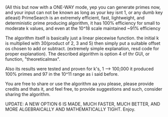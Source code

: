 (All this but now with a ONE-WAY mode, yep you can generate primes now, and your input can not be known as long as your key isnt 1, or any dumb key atleast)
PrimeSearch is an extremely efficient, fast, lightweight,
and deterministic prime producing algorithm, it has
100% efficiency for small to moderate k values,
and even at the 10^18 scale maintained ~91% efficiency

The algorithm itself is basically just a linear piecewise function.
the initial k is multiplied with 30(product of 2, 3 and 5)
then simply put a suitable offset os chosen to add
or subtract. (extremely simple explanation, resd code
for proper explanation).
The described algorithm is option 4 of thr GUI,
or function, "theoreticalmax".

Also its results were tested and proven for k's,
1 --> 100,000 it produced 100% primes and 97 in the 
10^11 range as i said before.

You are free to share or use the algorithm aa you please,
please provide credits and thats it, and feel free,
to provide suggestions and such, consider sharing
the algorithm.

UPDATE: A NEW OPTION 6 IS MADE, MUCH FASTER, MUCH BETTER, AND MORE ALGEBRAICALLY AND MATHEMATICALLY TIGHT.
Enjoy.
